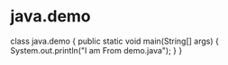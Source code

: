 # java.demo
class java.demo
{
    public static void main(String[] args)
    {
        System.out.println("I am From demo.java");
    }
}
